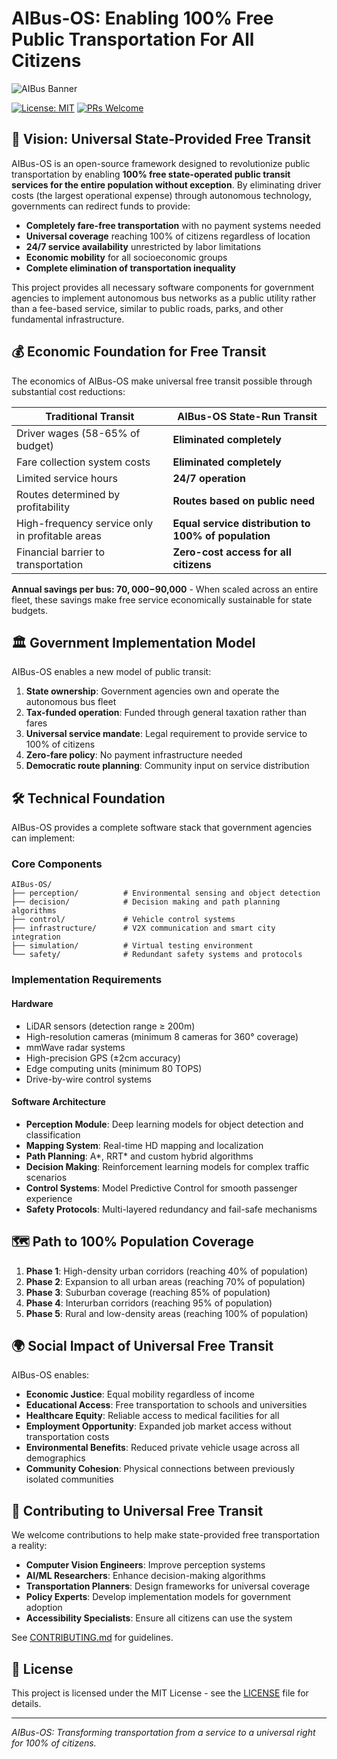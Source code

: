 # AIBus-OS: Enabling 100% Free Public Transportation For All Citizens

![AIBus Banner](https://via.placeholder.com/800x200?text=AIBus-OS:+Free+Transportation+For+All)

[![License: MIT](https://img.shields.io/badge/License-MIT-yellow.svg)](https://opensource.org/licenses/MIT)
[![PRs Welcome](https://img.shields.io/badge/PRs-welcome-brightgreen.svg)](CONTRIBUTING.md)

## 🚌 Vision: Universal State-Provided Free Transit

AIBus-OS is an open-source framework designed to revolutionize public transportation by enabling **100% free state-operated public transit services for the entire population without exception**. By eliminating driver costs (the largest operational expense) through autonomous technology, governments can redirect funds to provide:

- **Completely fare-free transportation** with no payment systems needed
- **Universal coverage** reaching 100% of citizens regardless of location
- **24/7 service availability** unrestricted by labor limitations
- **Economic mobility** for all socioeconomic groups
- **Complete elimination of transportation inequality**

This project provides all necessary software components for government agencies to implement autonomous bus networks as a public utility rather than a fee-based service, similar to public roads, parks, and other fundamental infrastructure.

## 💰 Economic Foundation for Free Transit

The economics of AIBus-OS make universal free transit possible through substantial cost reductions:

| Traditional Transit | AIBus-OS State-Run Transit |
|---------------------|--------------------------|
| Driver wages (58-65% of budget) | **Eliminated completely** |
| Fare collection system costs | **Eliminated completely** |
| Limited service hours | **24/7 operation** |
| Routes determined by profitability | **Routes based on public need** |
| High-frequency service only in profitable areas | **Equal service distribution to 100% of population** |
| Financial barrier to transportation | **Zero-cost access for all citizens** |

**Annual savings per bus: $70,000-$90,000** - When scaled across an entire fleet, these savings make free service economically sustainable for state budgets.

## 🏛️ Government Implementation Model

AIBus-OS enables a new model of public transit:

1. **State ownership**: Government agencies own and operate the autonomous bus fleet
2. **Tax-funded operation**: Funded through general taxation rather than fares
3. **Universal service mandate**: Legal requirement to provide service to 100% of citizens
4. **Zero-fare policy**: No payment infrastructure needed
5. **Democratic route planning**: Community input on service distribution

## 🛠️ Technical Foundation

AIBus-OS provides a complete software stack that government agencies can implement:

### Core Components

```
AIBus-OS/
├── perception/          # Environmental sensing and object detection
├── decision/            # Decision making and path planning algorithms
├── control/             # Vehicle control systems
├── infrastructure/      # V2X communication and smart city integration
├── simulation/          # Virtual testing environment
└── safety/              # Redundant safety systems and protocols
```

### Implementation Requirements

#### Hardware
- LiDAR sensors (detection range ≥ 200m)
- High-resolution cameras (minimum 8 cameras for 360° coverage)
- mmWave radar systems
- High-precision GPS (±2cm accuracy)
- Edge computing units (minimum 80 TOPS)
- Drive-by-wire control systems

#### Software Architecture
- **Perception Module**: Deep learning models for object detection and classification
- **Mapping System**: Real-time HD mapping and localization
- **Path Planning**: A*, RRT* and custom hybrid algorithms
- **Decision Making**: Reinforcement learning models for complex traffic scenarios
- **Control Systems**: Model Predictive Control for smooth passenger experience
- **Safety Protocols**: Multi-layered redundancy and fail-safe mechanisms

## 🗺️ Path to 100% Population Coverage

1. **Phase 1**: High-density urban corridors (reaching 40% of population)
2. **Phase 2**: Expansion to all urban areas (reaching 70% of population)
3. **Phase 3**: Suburban coverage (reaching 85% of population)
4. **Phase 4**: Interurban corridors (reaching 95% of population)
5. **Phase 5**: Rural and low-density areas (reaching 100% of population)

## 🌍 Social Impact of Universal Free Transit

AIBus-OS enables:

- **Economic Justice**: Equal mobility regardless of income
- **Educational Access**: Free transportation to schools and universities
- **Healthcare Equity**: Reliable access to medical facilities for all
- **Employment Opportunity**: Expanded job market access without transportation costs
- **Environmental Benefits**: Reduced private vehicle usage across all demographics
- **Community Cohesion**: Physical connections between previously isolated communities

## 👥 Contributing to Universal Free Transit

We welcome contributions to help make state-provided free transportation a reality:

- **Computer Vision Engineers**: Improve perception systems
- **AI/ML Researchers**: Enhance decision-making algorithms
- **Transportation Planners**: Design frameworks for universal coverage
- **Policy Experts**: Develop implementation models for government adoption
- **Accessibility Specialists**: Ensure all citizens can use the system

See [CONTRIBUTING.md](CONTRIBUTING.md) for guidelines.

## 📜 License

This project is licensed under the MIT License - see the [LICENSE](LICENSE) file for details.

---

*AIBus-OS: Transforming transportation from a service to a universal right for 100% of citizens.*